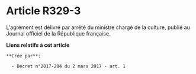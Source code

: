 # Article R329-3

L'agrément est délivré par arrêté du ministre chargé de la culture, publié au Journal officiel de la République française.

**Liens relatifs à cet article**

	**Créé par**:

	  - Décret n°2017-284 du 2 mars 2017 - art. 1
